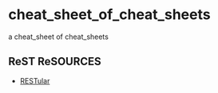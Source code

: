 # cheat_sheet_of_cheat_sheets
a cheat_sheet of cheat_sheets

## ReST ReSOURCES

- [RESTular](http://www.restular.com/)
